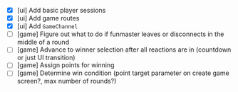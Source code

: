 - [x] [ui] Add basic player sessions
- [x] [ui] Add game routes
- [x] [ui] Add `GameChannel`
- [ ] [game] Figure out what to do if funmaster leaves or disconnects in the middle of a round
- [ ] [game] Advance to winner selection after all reactions are in (countdown or just UI transition)
- [ ] [game] Assign points for winning
- [ ] [game] Determine win condition (point target parameter on create game screen?, max number of rounds?)